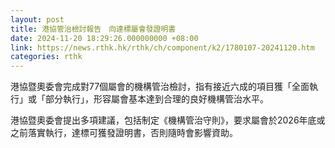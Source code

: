 ```yaml
---
layout: post
title: 港協管治檢討報告　向達標屬會發證明書
date: 2024-11-20 18:29:26.000000000 +08:00
link: https://news.rthk.hk/rthk/ch/component/k2/1780107-20241120.htm
categories: rthk
---
```


港協暨奧委會完成對77個屬會的機構管治檢討，指有接近六成的項目獲「全面執行」或「部分執行」，形容屬會基本達到合理的良好機構管治水平。

港協暨奧委會提出多項建議，包括制定《機構管治守則》，要求屬會於2026年底或之前落實執行，達標可獲發證明書，否則隨時會影響資助。
